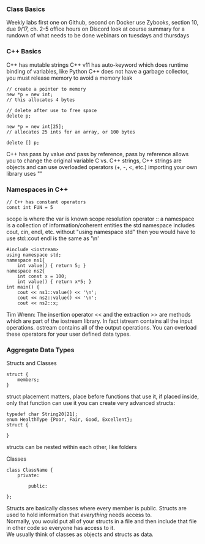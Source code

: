 ### Class Basics
Weekly labs
first one on Github, second on Docker
use Zybooks, section 10, due 9/17, ch. 2-5
office hours on Discord
look at course summary for a rundown of what needs to be done
webinars on tuesdays and thursdays

### C++ Basics
C++ has mutable strings
C++ v11 has auto-keyword which does runtime binding of variables, like Python
C++ does not have a garbage collector, you must release memory to avoid a memory leak
```
// create a pointer to memory
new *p = new int;
// this allocates 4 bytes

// delete after use to free space
delete p;

new *p = new int[25];
// allocates 25 ints for an array, or 100 bytes

delete [] p;
```
C++ has pass by value *and* pass by reference, pass by reference allows you to change the original variable
C vs. C++ strings, C++ strings are objects and can use overloaded operators (+, -, <, etc.)
importing your own library uses ""

### Namespaces in C++
```
// C++ has constant operators
const int FUN = 5
```  
  
scope is where the var is known
scope resolution operator ::
a namespace is a collection of information/coherent entities
the std namespace includes cout, cin, endl, etc.
without "using namespace std" then you would have to use std::cout
endl is the same as '\n'
```
#include <iostream>
using namespace std;
namespace ns1{
	int value() { return 5; }
namespace ns2{
	int const x = 100;
	int value() { return x*5; }
int main() {
	cout << ns1::value() << '\n';
	cout << ns2::value() << '\n';
	cout << ns2::x;
```
Tim Wrenn: The insertion operator << and the extraction >> are methods which are part of the iostream library. In fact istream contains all the input operations. ostream contains all of the output operations. You can overload these operators for your user defined data types.

### Aggregate Data Types
Structs and Classes
```
struct {
	members;
}
```
struct placement matters, place before functions that use it, if placed inside, only that function can use it
you can create very advanced structs:
```
typedef char String20[21];
enum HealthType {Poor, Fair, Good, Excellent};
struct {

}
```
structs can be nested within each other, like folders

Classes
```
class ClassName {
	private:

        public:

};
```
Structs are basically classes where every member is public. Structs are used to hold information that *everything* needs access to.  
Normally, you would put all of your structs in a file and then include that file in other code so everyone has access to it.  
We usually think of classes as objects and structs as data.  

